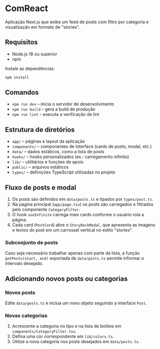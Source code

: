 # ComReact

Aplicação Next.js que exibe um feed de posts com filtro por categoria e visualização em formato de "stories".

## Requisitos

- Node.js 18 ou superior
- npm

Instale as dependências:

```bash
npm install
```

## Comandos

- `npm run dev` – inicia o servidor de desenvolvimento
- `npm run build` – gera a build de produção
- `npm run lint` – executa a verificação de lint

## Estrutura de diretórios

- `app/` – páginas e layout da aplicação
- `components/` – componentes de interface (cards de posts, modal, etc.)
- `data/` – dados estáticos, como a lista de posts
- `hooks/` – hooks personalizados (ex.: carregamento infinito)
- `lib/` – utilitários e funções de apoio
- `public/` – arquivos estáticos
- `types/` – definições TypeScript utilizadas no projeto

## Fluxo de posts e modal

1. Os posts são definidos em `data/posts.ts` e tipados por `types/post.ts`.
2. Na página principal (`app/page.tsx`) os posts são carregados e filtrados pelo componente `CategoryFilter`.
3. O hook `useInfinite` carrega mais cards conforme o usuário rola a página.
4. Cada card (`PostCard`) abre o `StoryDeckModal`, que apresenta as imagens e textos do post em um carrossel vertical no estilo "stories".

### Subconjunto de posts

Caso seja necessário trabalhar apenas com parte da lista, a função `getPosts(start, end)` exportada de `data/posts.ts` permite informar o intervalo desejado.

## Adicionando novos posts ou categorias

### Novos posts

Edite `data/posts.ts` e inclua um novo objeto seguindo a interface `Post`.

### Novas categorias

1. Acrescente a categoria no tipo e na lista de botões em `components/CategoryFilter.tsx`.
2. Defina uma cor correspondente em `lib/colors.ts`.
3. Utilize a nova categoria nos posts desejados em `data/posts.ts`.
